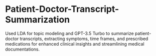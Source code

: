 # Patient-Doctor-Transcript-Summarization
Used LDA for topic modeling and GPT-3.5 Turbo to summarize patient-doctor transcripts, extracting symptoms, time frames, and prescribed medications for enhanced clinical insights and streamlining medical documentations.
